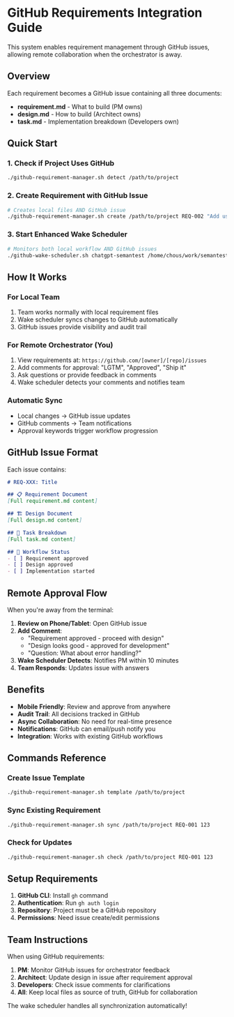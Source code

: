 # GitHub Requirements Integration Guide

This system enables requirement management through GitHub issues, allowing remote collaboration when the orchestrator is away.

## Overview

Each requirement becomes a GitHub issue containing all three documents:
- **requirement.md** - What to build (PM owns)
- **design.md** - How to build (Architect owns)  
- **task.md** - Implementation breakdown (Developers own)

## Quick Start

### 1. Check if Project Uses GitHub
```bash
./github-requirement-manager.sh detect /path/to/project
```

### 2. Create Requirement with GitHub Issue
```bash
# Creates local files AND GitHub issue
./github-requirement-manager.sh create /path/to/project REQ-002 "Add user authentication"
```

### 3. Start Enhanced Wake Scheduler
```bash
# Monitors both local workflow AND GitHub issues
./github-wake-scheduler.sh chatgpt-semantest /home/chous/work/semantest 10
```

## How It Works

### For Local Team
1. Team works normally with local requirement files
2. Wake scheduler syncs changes to GitHub automatically
3. GitHub issues provide visibility and audit trail

### For Remote Orchestrator (You)
1. View requirements at: `https://github.com/[owner]/[repo]/issues`
2. Add comments for approval: "LGTM", "Approved", "Ship it"
3. Ask questions or provide feedback in comments
4. Wake scheduler detects your comments and notifies team

### Automatic Sync
- Local changes → GitHub issue updates
- GitHub comments → Team notifications
- Approval keywords trigger workflow progression

## GitHub Issue Format

Each issue contains:
```markdown
# REQ-XXX: Title

## 📋 Requirement Document
[Full requirement.md content]

## 🏗️ Design Document  
[Full design.md content]

## 📝 Task Breakdown
[Full task.md content]

## 🔄 Workflow Status
- [ ] Requirement approved
- [ ] Design approved
- [ ] Implementation started
```

## Remote Approval Flow

When you're away from the terminal:

1. **Review on Phone/Tablet**: Open GitHub issue
2. **Add Comment**: 
   - "Requirement approved - proceed with design"
   - "Design looks good - approved for development"
   - "Question: What about error handling?"
3. **Wake Scheduler Detects**: Notifies PM within 10 minutes
4. **Team Responds**: Updates issue with answers

## Benefits

- **Mobile Friendly**: Review and approve from anywhere
- **Audit Trail**: All decisions tracked in GitHub
- **Async Collaboration**: No need for real-time presence
- **Notifications**: GitHub can email/push notify you
- **Integration**: Works with existing GitHub workflows

## Commands Reference

### Create Issue Template
```bash
./github-requirement-manager.sh template /path/to/project
```

### Sync Existing Requirement
```bash
./github-requirement-manager.sh sync /path/to/project REQ-001 123
```

### Check for Updates
```bash
./github-requirement-manager.sh check /path/to/project REQ-001 123
```

## Setup Requirements

1. **GitHub CLI**: Install `gh` command
2. **Authentication**: Run `gh auth login`
3. **Repository**: Project must be a GitHub repository
4. **Permissions**: Need issue create/edit permissions

## Team Instructions

When using GitHub requirements:

1. **PM**: Monitor GitHub issues for orchestrator feedback
2. **Architect**: Update design in issue after requirement approval
3. **Developers**: Check issue comments for clarifications
4. **All**: Keep local files as source of truth, GitHub for collaboration

The wake scheduler handles all synchronization automatically!